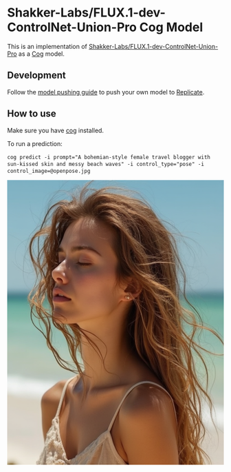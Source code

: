 # Shakker-Labs/FLUX.1-dev-ControlNet-Union-Pro Cog Model

This is an implementation of [Shakker-Labs/FLUX.1-dev-ControlNet-Union-Pro](https://huggingface.co/Shakker-Labs/FLUX.1-dev-ControlNet-Union-Pro) as a [Cog](https://github.com/replicate/cog) model.

## Development

Follow the [model pushing guide](https://replicate.com/docs/guides/push-a-model) to push your own model to [Replicate](https://replicate.com).


## How to use

Make sure you have [cog](https://github.com/replicate/cog) installed.

To run a prediction:

    cog predict -i prompt="A bohemian-style female travel blogger with sun-kissed skin and messy beach waves" -i control_type="pose" -i control_image=@openpose.jpg

![Output](output.0.png)